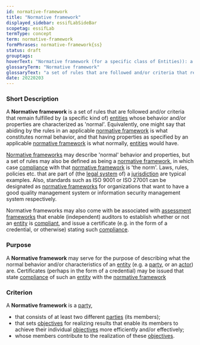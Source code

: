 ```yaml
---
id: normative-framework
title: "Normative framework"
displayed_sidebar: essifLabSideBar
scopetag: essifLab
termType: concept
term: normative-framework
formPhrases: normative-framework{ss}
status: draft
grouptags:
hoverText: "Normative framework (for a specific class of Entities)): a set of rules that are followed and/or criteria that remain fulfilled by (a specific kind of) Entities whose behavior and/or properties are characterized as 'normal'."
glossaryTerm: "Normative framework"
glossaryText: "a set of rules that are followed and/or criteria that remain fulfilled by (a specific kind of) [entities](@) whose behavior and/or properties are characterized as 'normal'."
date: 20220203
---
```


### Short Description
A **Normative framework** is a set of rules that are followed and/or criteria that remain fulfilled by (a specific kind of) [entities](@) whose behavior and/or properties are characterized as 'normal'. Equivalently, one might say that abiding by the rules in an applicable [normative framework](@) is what constitutes normal behavior, and that having properties as specified by an applicable [normative framework](@) is what normally, [entities](@) would have.

[Normative frameworks](normative-framework@) may describe 'normal' behavior and properties, but a set of rules may also be defined as being a [normative framework](@), in which case [compliance](@) with that [normative framework](@) is 'the norm'. Laws, rules, policies etc. that are part of (the [legal system](@) of) a [jurisdiction](@) are typical examples. Also, standards such as ISO 9001 or ISO 27001 can be designated as [normative frameworks](normative-framework@) for organizations that want to have a good quality management system or information security management system respectively.

Normative frameworks may also come with be associated with [assessment frameworks](assessment-framework@) that enable (independent) auditors to establish whether or not an [entity](@) is [compliant](compliance@), and issue a certificate (e.g. in the form of a credential, or otherwise) stating such [compliance](@).

### Purpose
A **Normative framework** may serve for the purpose of describing what the normal behavior and/or characteristics of an [entity](@) (e.g. a [party](@), or an [actor](@)) are. Certificates (perhaps in the form of a credential) may be issued that state [compliance](@) of such an [entity](@) with the [normative framework](@)

### Criterion
A **Normative framework** is a [party](@),
- that consists of at least two different [parties](@) (its members);
- that sets [objectives](@) for realizing results that enable its members to achieve their individual [objectives](@) more efficiently and/or effectively;
- whose members contribute to the realization of these [objectives](@).
